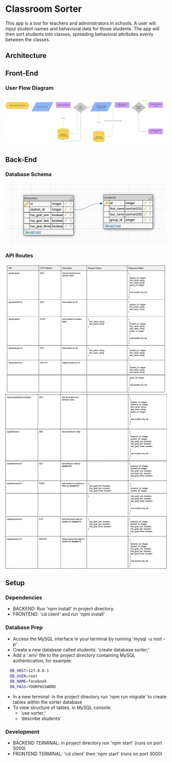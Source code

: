 # Classroom Sorter

This app is a tool for teachers and administrators in schools. A user will input student names and behavioral data for those students. The app will then sort students into classes, spreading behavioral attributes evenly between the classes. 


## Architecture

## Front-End

### User Flow Diagram
![User Flow Diagram](readme-assets/user-flow-diagram-classroom-sorter.png)



## Back-End

### Database Schema
![Database Schema](readme-assets/database-schema-classroom-sorter.png)

### API Routes
![API Routes 1](readme-assets/api-routes-1.png)
![API Routes 2](readme-assets/api-routes-2.png)
![API Routes 3](readme-assets/api-routes-3.png)






## Setup

### Dependencies
- BACKEND: Run 'npm install' in project directory. 
- FRONTEND: 'cd client' and run 'npm install'

### Database Prep
- Access the MySQL interface in your terminal by running 'mysql -u root -p'
- Create a new database called students: 'create database sorter;'
- Add a '.env' file to the project directory containing MySQL authentication, for example:

```bash
  DB_HOST=127.0.0.1
  DB_USER=root
  DB_NAME=facebook
  DB_PASS=YOURPASSWORD
```

- In a new terminal: in the project directory run 'npm run migrate' to create tables within the sorter database
- To view structure of tables, in MySQL console:
    - 'use sorter;'
    - 'describe students'

### Development
- BACKEND TERMINAL: in project directory run 'npm start' (runs on port 5000)
- FRONTEND TERMINAL: 'cd client' then 'npm start' (runs on port 3000)


    